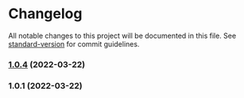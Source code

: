 # Changelog

All notable changes to this project will be documented in this file. See [standard-version](https://github.com/conventional-changelog/standard-version) for commit guidelines.

### [1.0.4](https://github.com/yuto343/yaniv-counter/compare/v1.0.1...v1.0.4) (2022-03-22)

### 1.0.1 (2022-03-22)
